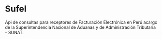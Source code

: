Sufel
======

Api de consultas para receptores de Facturación Electrónica en Perú acargo de la Superintendencia Nacional de Aduanas y de Administración Tributaria - SUNAT.